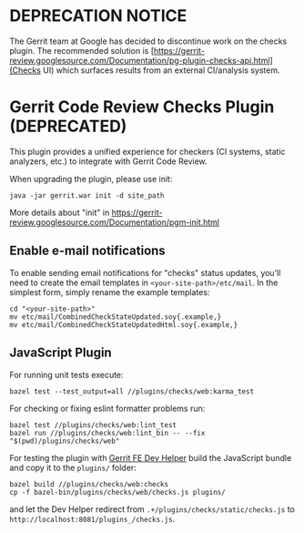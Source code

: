 # DEPRECATION NOTICE

The Gerrit team at Google has decided to discontinue work on the
checks plugin. The recommended solution is
[https://gerrit-review.googlesource.com/Documentation/pg-plugin-checks-api.html](Checks
UI) which surfaces results from an external CI/analysis system.


# Gerrit Code Review Checks Plugin (DEPRECATED)

This plugin provides a unified experience for checkers (CI systems, static
analyzers, etc.) to integrate with Gerrit Code Review.

When upgrading the plugin, please use init:

    java -jar gerrit.war init -d site_path

More details about "init" in https://gerrit-review.googlesource.com/Documentation/pgm-init.html

## Enable e-mail notifications

To enable sending email notifications for "checks" status updates, you'll need to create the email
templates in `<your-site-path>/etc/mail`. In the simplest form, simply rename the example templates:

    cd "<your-site-path>"
    mv etc/mail/CombinedCheckStateUpdated.soy{.example,}
    mv etc/mail/CombinedCheckStateUpdatedHtml.soy{.example,}

## JavaScript Plugin

For running unit tests execute:

    bazel test --test_output=all //plugins/checks/web:karma_test

For checking or fixing eslint formatter problems run:

    bazel test //plugins/checks/web:lint_test
    bazel run //plugins/checks/web:lint_bin -- --fix "$(pwd)/plugins/checks/web"

For testing the plugin with
[Gerrit FE Dev Helper](https://gerrit.googlesource.com/gerrit-fe-dev-helper/)
build the JavaScript bundle and copy it to the `plugins/` folder:

    bazel build //plugins/checks/web:checks
    cp -f bazel-bin/plugins/checks/web/checks.js plugins/

and let the Dev Helper redirect from `.+/plugins/checks/static/checks.js` to
`http://localhost:8081/plugins_/checks.js`.
